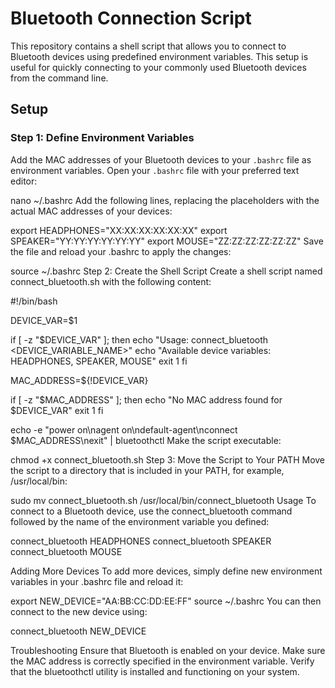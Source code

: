 # Bluetooth Connection Script

This repository contains a shell script that allows you to connect to Bluetooth devices using predefined environment variables. This setup is useful for quickly connecting to your commonly used Bluetooth devices from the command line.

## Setup

### Step 1: Define Environment Variables

Add the MAC addresses of your Bluetooth devices to your `.bashrc` file as environment variables. Open your `.bashrc` file with your preferred text editor:

nano ~/.bashrc
Add the following lines, replacing the placeholders with the actual MAC addresses of your devices:


export HEADPHONES="XX:XX:XX:XX:XX:XX"
export SPEAKER="YY:YY:YY:YY:YY:YY"
export MOUSE="ZZ:ZZ:ZZ:ZZ:ZZ:ZZ"
Save the file and reload your .bashrc to apply the changes:

source ~/.bashrc
Step 2: Create the Shell Script
Create a shell script named connect_bluetooth.sh with the following content:

#!/bin/bash

DEVICE_VAR=$1

if [ -z "$DEVICE_VAR" ]; then
  echo "Usage: connect_bluetooth <DEVICE_VARIABLE_NAME>"
  echo "Available device variables: HEADPHONES, SPEAKER, MOUSE"
  exit 1
fi

MAC_ADDRESS=${!DEVICE_VAR}

if [ -z "$MAC_ADDRESS" ]; then
  echo "No MAC address found for $DEVICE_VAR"
  exit 1
fi

echo -e "power on\nagent on\ndefault-agent\nconnect $MAC_ADDRESS\nexit" | bluetoothctl
Make the script executable:

chmod +x connect_bluetooth.sh
Step 3: Move the Script to Your PATH
Move the script to a directory that is included in your PATH, for example, /usr/local/bin:

sudo mv connect_bluetooth.sh /usr/local/bin/connect_bluetooth
Usage
To connect to a Bluetooth device, use the connect_bluetooth command followed by the name of the environment variable you defined:

connect_bluetooth HEADPHONES
connect_bluetooth SPEAKER
connect_bluetooth MOUSE

Adding More Devices
To add more devices, simply define new environment variables in your .bashrc file and reload it:

export NEW_DEVICE="AA:BB:CC:DD:EE:FF"
source ~/.bashrc
You can then connect to the new device using:

connect_bluetooth NEW_DEVICE

Troubleshooting
Ensure that Bluetooth is enabled on your device.
Make sure the MAC address is correctly specified in the environment variable.
Verify that the bluetoothctl utility is installed and functioning on your system.
